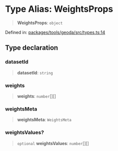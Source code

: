 # Type Alias: WeightsProps

> **WeightsProps**: `object`

Defined in: [packages/tools/geoda/src/types.ts:14](https://github.com/geodaopenjs/openassistant/blob/0a6a7e7306d75a25dc968b3117f04cb7bd613bec/packages/tools/geoda/src/types.ts#L14)

## Type declaration

### datasetId

> **datasetId**: `string`

### weights

> **weights**: `number`[][]

### weightsMeta

> **weightsMeta**: `WeightsMeta`

### weightsValues?

> `optional` **weightsValues**: `number`[][]
